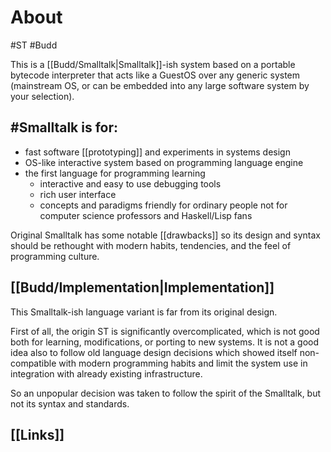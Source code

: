 # About
#ST #Budd

This is a [[Budd/Smalltalk|Smalltalk]]-ish system based on a portable bytecode interpreter that acts like a GuestOS over any generic system (mainstream OS, or can be embedded into any large software system by your selection).

## #Smalltalk is for:

- fast software [[prototyping]] and experiments in systems design
- OS-like interactive system based on programming language engine
- the first language for programming learning
	- interactive and easy to use debugging tools
	- rich user interface
	- concepts and paradigms friendly for ordinary people not for computer science professors and Haskell/Lisp fans

Original Smalltalk has some notable [[drawbacks]] so its design and syntax should be rethought with modern habits, tendencies, and the feel of programming culture.

## [[Budd/Implementation|Implementation]]

This Smalltalk-ish language variant is far from its original design.

First of all, the origin ST is significantly overcomplicated, which is not good both for learning, modifications, or porting to new systems. It is not a good idea also to follow old language design decisions which showed itself non-compatible with modern programming habits and limit the system use in integration with already existing infrastructure.

So an unpopular decision was taken to follow the spirit of the Smalltalk, but not its syntax and standards.

## [[Links]]
